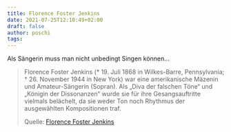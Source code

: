 ```yaml
---
title: Florence Foster Jenkins
date: 2021-07-25T12:10:49+02:00
draft: false
author: poschi
tags: 
---
```


Als Sängerin muss man nicht unbedingt Singen können...

> Florence Foster Jenkins (* 19. Juli 1868 in Wilkes-Barre, Pennsylvania; † 26.
> November 1944 in New York) war eine amerikanische Mäzenin und Amateur-Sängerin
> (Sopran). Als „Diva der falschen Töne“ und „Königin der Dissonanzen“ wurde sie
> für ihre Gesangsauftritte vielmals belächelt, da sie weder Ton noch Rhythmus
> der ausgewählten Kompositionen traf.
>
> Quelle: [Florence Foster Jenkins](https://de.wikipedia.org/wiki/Florence_Foster_Jenkins)
